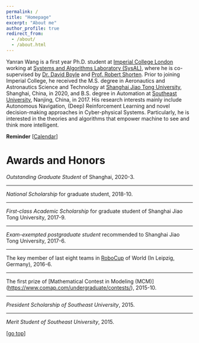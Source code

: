 ```yaml
---
permalink: /
title: "Homepage"
excerpt: "About me"
author_profile: true
redirect_from: 
  - /about/
  - /about.html
---
```


Yanran Wang is a first year Ph.D. student at [Imperial College London](https://www.imperial.ac.uk/) working at [Systems and Algorithms Laboratory (SysAL)](https://www.imperial.ac.uk/systems-algorithms-design-lab/), where he is co-supervised by [Dr. David Boyle](https://www.imperial.ac.uk/people/david.boyle) and [Prof. Robert Shorten](https://robertshorten.com/). Prior to joining Imperial College, he received the M.S. degree in Aeronautics and Astronautics Science and Technology at [Shanghai Jiao Tong University](https://www.sjtu.edu.cn/), Shanghai, China, in 2020, and B.S. degree in Automation at [Southeast University](https://www.seu.edu.cn/), Nanjing, China, in 2017. His research interests mainly include Autonomous Navigation, (Deep) Reinforcement Learning and novel decision-making approaches in Cyber-physical Systems. Particularly, he is interested in the theories and algorithms that empower machine to see and think more intelligent.

**Reminder** [[Calendar](https://aideadlin.es/?sub=ML,RO)] 

Awards and Honors
===  
*Outstanding Graduate Student* of Shanghai, 2020-3.

---
*National Scholarship* for graduate student, 2018-10.

---
*First-class Academic Scholarship* for graduate student of Shanghai Jiao Tong University, 2017-9.

---
*Exam-exempted postgraduate student* recommended to Shanghai Jiao Tong University, 2017-6.

---
The key member of last eight teams in [RoboCup](https://www.robocup.org/) of World (In Leipzig, Germany), 2016-6.

---
The first prize of [Mathematical Contest in Modeling (MCM)] (https://www.comap.com/undergraduate/contests/), 2015-10.

---
*President Scholarship of Southeast University*, 2015.

---
*Merit Student of Southeast University*, 2015.


[[go top](https://Alex-yanranwang.github.io/)]  
